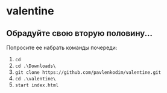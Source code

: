 # valentine

## Обрадуйте свою вторую половину...

Попросите ее набрать команды почереди:

1. `cd`
2. `cd .\Downloads\`
3. `git clone https://github.com/pavlenkodim/valentine.git`
4. `cd .\valentine\`
5. `start index.html`
